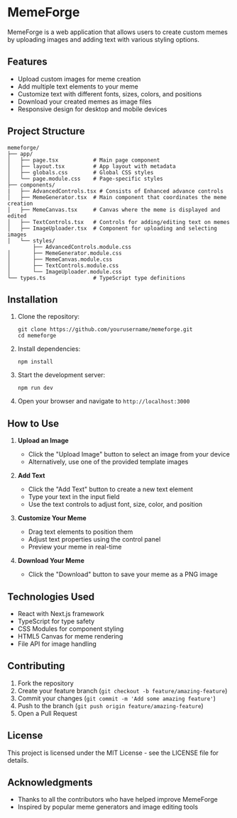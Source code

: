 # MemeForge

MemeForge is a web application that allows users to create custom memes by uploading images and adding text with various styling options.

## Features

- Upload custom images for meme creation
- Add multiple text elements to your meme
- Customize text with different fonts, sizes, colors, and positions
- Download your created memes as image files
- Responsive design for desktop and mobile devices

## Project Structure

```
memeforge/
├── app/
│   ├── page.tsx           # Main page component
│   ├── layout.tsx         # App layout with metadata
│   ├── globals.css        # Global CSS styles
│   └── page.module.css    # Page-specific styles
├── components/
|   ├── AdvancedControls.tsx # Consists of Enhanced advance controls
│   ├── MemeGenerator.tsx  # Main component that coordinates the meme creation
│   ├── MemeCanvas.tsx     # Canvas where the meme is displayed and edited
│   ├── TextControls.tsx   # Controls for adding/editing text on memes
│   ├── ImageUploader.tsx  # Component for uploading and selecting images
│   └── styles/
        ├── AdvancedControls.module.css
│       ├── MemeGenerator.module.css
│       ├── MemeCanvas.module.css
│       ├── TextControls.module.css
│       └── ImageUploader.module.css
└── types.ts               # TypeScript type definitions
```

## Installation

1. Clone the repository:
   ```
   git clone https://github.com/yourusername/memeforge.git
   cd memeforge
   ```

2. Install dependencies:
   ```
   npm install
   ```

3. Start the development server:
   ```
   npm run dev
   ```

4. Open your browser and navigate to `http://localhost:3000`

## How to Use

1. **Upload an Image**
   - Click the "Upload Image" button to select an image from your device
   - Alternatively, use one of the provided template images

2. **Add Text**
   - Click the "Add Text" button to create a new text element
   - Type your text in the input field
   - Use the text controls to adjust font, size, color, and position

3. **Customize Your Meme**
   - Drag text elements to position them
   - Adjust text properties using the control panel
   - Preview your meme in real-time

4. **Download Your Meme**
   - Click the "Download" button to save your meme as a PNG image

## Technologies Used

- React with Next.js framework
- TypeScript for type safety
- CSS Modules for component styling
- HTML5 Canvas for meme rendering
- File API for image handling

## Contributing

1. Fork the repository
2. Create your feature branch (`git checkout -b feature/amazing-feature`)
3. Commit your changes (`git commit -m 'Add some amazing feature'`)
4. Push to the branch (`git push origin feature/amazing-feature`)
5. Open a Pull Request

## License

This project is licensed under the MIT License - see the LICENSE file for details.

## Acknowledgments

- Thanks to all the contributors who have helped improve MemeForge
- Inspired by popular meme generators and image editing tools
